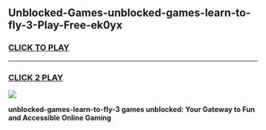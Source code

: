 
## Unblocked-Games-unblocked-games-learn-to-fly-3-Play-Free-ek0yx
<h3>
<a href="https://premium76.site?title=unblocked-games-learn-to-fly-3&ref=23A">CLICK TO PLAY</a></h3>
<hr>

<h3>
<a href="https://premium76.site?title=unblocked-games-learn-to-fly-3&ref=23A">CLICK 2 PLAY</a>
  
</h3>

<a href="https://premium76.site?title=unblocked-games-learn-to-fly-3&ref=23A"><img src="https://clearcache.store/games.png"></a>


**unblocked-games-learn-to-fly-3 games unblocked: Your Gateway to Fun and Accessible Online Gaming**
